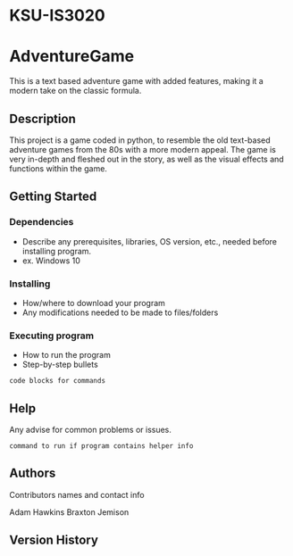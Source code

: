 # KSU-IS3020

# AdventureGame

This is a text based adventure game with added features, making it a modern take on the classic formula.

## Description

This project is a game coded in python, to resemble the old text-based adventure games from the 80s with a more modern appeal. The game is very in-depth and fleshed out in the story, as well as the visual effects and functions within the game.

## Getting Started

### Dependencies

* Describe any prerequisites, libraries, OS version, etc., needed before installing program.
* ex. Windows 10

### Installing

* How/where to download your program
* Any modifications needed to be made to files/folders

### Executing program

* How to run the program
* Step-by-step bullets
```
code blocks for commands
```

## Help

Any advise for common problems or issues.
```
command to run if program contains helper info
```

## Authors

Contributors names and contact info

Adam Hawkins
Braxton Jemison

## Version History
